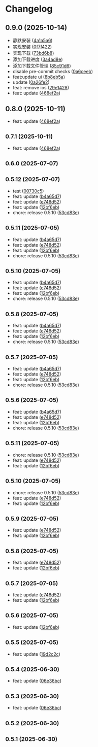 # Changelog

## 0.9.0 (2025-10-14)

* 静默安装 ([4a1a5a6](https://github.com/Riuhou/react-native-kiosk-manager/commit/4a1a5a6))
* 实现安装 ([0f7f422](https://github.com/Riuhou/react-native-kiosk-manager/commit/0f7f422))
* 实现下载 ([73bd6b8](https://github.com/Riuhou/react-native-kiosk-manager/commit/73bd6b8))
* 添加下载进度 ([3a4ad8e](https://github.com/Riuhou/react-native-kiosk-manager/commit/3a4ad8e))
* 添加下载文件管理 ([85c91d6](https://github.com/Riuhou/react-native-kiosk-manager/commit/85c91d6))
* disable pre-commit checks ([0a6ceeb](https://github.com/Riuhou/react-native-kiosk-manager/commit/0a6ceeb))
* feat:update ui ([8b8eb5a](https://github.com/Riuhou/react-native-kiosk-manager/commit/8b8eb5a))
* update ([0a26fe2](https://github.com/Riuhou/react-native-kiosk-manager/commit/0a26fe2))
* feat: remove ios ([29e1428](https://github.com/Riuhou/react-native-kiosk-manager/commit/29e1428))
* feat: update ([468ef2a](https://github.com/Riuhou/react-native-kiosk-manager/commit/468ef2a))

## 0.8.0 (2025-10-11)

* feat: update ([468ef2a](https://github.com/Riuhou/react-native-kiosk-manager/commit/468ef2a))

## <small>0.7.1 (2025-10-11)</small>

* feat: update ([468ef2a](https://github.com/Riuhou/react-native-kiosk-manager/commit/468ef2a))

## <small>0.6.0 (2025-07-07)</small>

## <small>0.5.12 (2025-07-07)</small>

- test ([00730c5](https://github.com/Riuhou/react-native-kiosk-manager/commit/00730c5))
- feat: update ([b4a65d7](https://github.com/Riuhou/react-native-kiosk-manager/commit/b4a65d7))
- feat: update ([e748d52](https://github.com/Riuhou/react-native-kiosk-manager/commit/e748d52))
- feat: update ([12bf6eb](https://github.com/Riuhou/react-native-kiosk-manager/commit/12bf6eb))
- chore: release 0.5.10 ([53cd83e](https://github.com/Riuhou/react-native-kiosk-manager/commit/53cd83e))

## <small>0.5.11 (2025-07-05)</small>

- feat: update ([b4a65d7](https://github.com/Riuhou/react-native-kiosk-manager/commit/b4a65d7))
- feat: update ([e748d52](https://github.com/Riuhou/react-native-kiosk-manager/commit/e748d52))
- feat: update ([12bf6eb](https://github.com/Riuhou/react-native-kiosk-manager/commit/12bf6eb))
- chore: release 0.5.10 ([53cd83e](https://github.com/Riuhou/react-native-kiosk-manager/commit/53cd83e))

## <small>0.5.10 (2025-07-05)</small>

- feat: update ([b4a65d7](https://github.com/Riuhou/react-native-kiosk-manager/commit/b4a65d7))
- feat: update ([e748d52](https://github.com/Riuhou/react-native-kiosk-manager/commit/e748d52))
- feat: update ([12bf6eb](https://github.com/Riuhou/react-native-kiosk-manager/commit/12bf6eb))
- chore: release 0.5.10 ([53cd83e](https://github.com/Riuhou/react-native-kiosk-manager/commit/53cd83e))

## <small>0.5.8 (2025-07-05)</small>

- feat: update ([b4a65d7](https://github.com/Riuhou/react-native-kiosk-manager/commit/b4a65d7))
- feat: update ([e748d52](https://github.com/Riuhou/react-native-kiosk-manager/commit/e748d52))
- feat: update ([12bf6eb](https://github.com/Riuhou/react-native-kiosk-manager/commit/12bf6eb))
- chore: release 0.5.10 ([53cd83e](https://github.com/Riuhou/react-native-kiosk-manager/commit/53cd83e))

## <small>0.5.7 (2025-07-05)</small>

- feat: update ([b4a65d7](https://github.com/Riuhou/react-native-kiosk-manager/commit/b4a65d7))
- feat: update ([e748d52](https://github.com/Riuhou/react-native-kiosk-manager/commit/e748d52))
- feat: update ([12bf6eb](https://github.com/Riuhou/react-native-kiosk-manager/commit/12bf6eb))
- chore: release 0.5.10 ([53cd83e](https://github.com/Riuhou/react-native-kiosk-manager/commit/53cd83e))

## <small>0.5.6 (2025-07-05)</small>

- feat: update ([b4a65d7](https://github.com/Riuhou/react-native-kiosk-manager/commit/b4a65d7))
- feat: update ([e748d52](https://github.com/Riuhou/react-native-kiosk-manager/commit/e748d52))
- feat: update ([12bf6eb](https://github.com/Riuhou/react-native-kiosk-manager/commit/12bf6eb))
- chore: release 0.5.10 ([53cd83e](https://github.com/Riuhou/react-native-kiosk-manager/commit/53cd83e))

## <small>0.5.11 (2025-07-05)</small>

- chore: release 0.5.10 ([53cd83e](https://github.com/Riuhou/react-native-kiosk-manager/commit/53cd83e))
- feat: update ([e748d52](https://github.com/Riuhou/react-native-kiosk-manager/commit/e748d52))
- feat: update ([12bf6eb](https://github.com/Riuhou/react-native-kiosk-manager/commit/12bf6eb))

## <small>0.5.10 (2025-07-05)</small>

- chore: release 0.5.10 ([53cd83e](https://github.com/Riuhou/react-native-kiosk-manager/commit/53cd83e))
- feat: update ([e748d52](https://github.com/Riuhou/react-native-kiosk-manager/commit/e748d52))
- feat: update ([12bf6eb](https://github.com/Riuhou/react-native-kiosk-manager/commit/12bf6eb))

## <small>0.5.9 (2025-07-05)</small>

- feat: update ([e748d52](https://github.com/Riuhou/react-native-kiosk-manager/commit/e748d52))
- feat: update ([12bf6eb](https://github.com/Riuhou/react-native-kiosk-manager/commit/12bf6eb))

## <small>0.5.8 (2025-07-05)</small>

- feat: update ([e748d52](https://github.com/Riuhou/react-native-kiosk-manager/commit/e748d52))
- feat: update ([12bf6eb](https://github.com/Riuhou/react-native-kiosk-manager/commit/12bf6eb))

## <small>0.5.7 (2025-07-05)</small>

- feat: update ([e748d52](https://github.com/Riuhou/react-native-kiosk-manager/commit/e748d52))
- feat: update ([12bf6eb](https://github.com/Riuhou/react-native-kiosk-manager/commit/12bf6eb))

## <small>0.5.6 (2025-07-05)</small>

- feat: update ([12bf6eb](https://github.com/Riuhou/react-native-kiosk-manager/commit/12bf6eb))

## <small>0.5.5 (2025-07-05)</small>

- feat: update ([19d2c2c](https://github.com/Riuhou/react-native-kiosk-manager/commit/19d2c2c))

## <small>0.5.4 (2025-06-30)</small>

- feat: update ([06e36bc](https://github.com/Riuhou/react-native-kiosk-manager/commit/06e36bc))

## <small>0.5.3 (2025-06-30)</small>

- feat: update ([06e36bc](https://github.com/Riuhou/react-native-kiosk-manager/commit/06e36bc))

## <small>0.5.2 (2025-06-30)</small>

## <small>0.5.1 (2025-06-30)</small>
